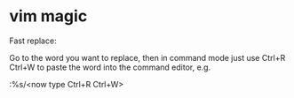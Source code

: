 # vim magic

Fast replace:

Go to the word you want to replace, then in command mode just use Ctrl+R Ctrl+W to paste the word into the command editor, e.g.

:%s/<now type Ctrl+R Ctrl+W>

